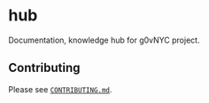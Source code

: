 # hub
Documentation, knowledge hub for g0vNYC project.

## Contributing

Please see [`CONTRIBUTING.md`](CONTRIBUTING.md).
